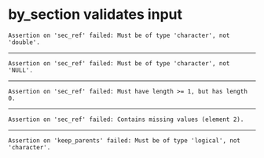 # by_section validates input

    Assertion on 'sec_ref' failed: Must be of type 'character', not 'double'.

---

    Assertion on 'sec_ref' failed: Must be of type 'character', not 'NULL'.

---

    Assertion on 'sec_ref' failed: Must have length >= 1, but has length 0.

---

    Assertion on 'sec_ref' failed: Contains missing values (element 2).

---

    Assertion on 'keep_parents' failed: Must be of type 'logical', not 'character'.

